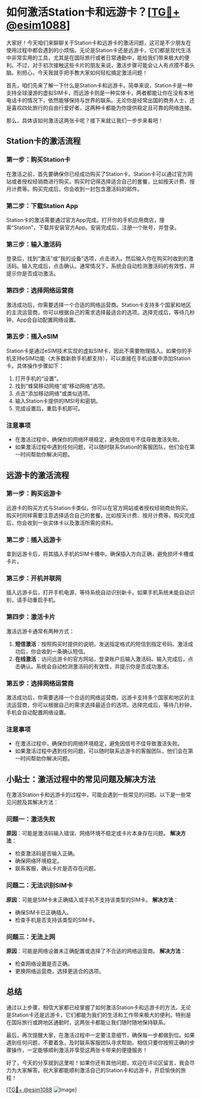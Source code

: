 # 如何激活Station卡和远游卡？[[TG💪+ @esim1088](https://t.me/s/esim1088)]

大家好！今天咱们来聊聊关于Station卡和远游卡的激活问题，这可是不少朋友在使用过程中都会遇到的小烦恼。无论是Station卡还是远游卡，它们都是现代生活中非常实用的工具，尤其是在国际旅行或者日常通勤中，能给我们带来极大的便利。不过，对于初次接触这些卡片的朋友来说，激活步骤可能会让人有点摸不着头脑。别担心，今天我就手把手教大家如何轻松搞定激活问题！

首先，咱们先来了解一下什么是Station卡和远游卡。简单来说，Station卡是一种支持全球漫游的虚拟SIM卡，而远游卡则是一种实体卡，两者都能让你在没有本地电话卡的情况下，依然能够保持与世界的联系。无论你是经常出国的商务人士，还是喜欢四处旅行的自由行爱好者，这两种卡都能为你提供稳定且可靠的网络连接。

那么，具体该如何激活这两张卡呢？接下来就让我们一步步来看吧！

## Station卡的激活流程

### 第一步：购买Station卡
在激活之前，首先要确保你已经成功购买了Station卡。Station卡可以通过官方网站或者授权经销商进行购买。购买时记得选择适合自己的套餐，比如按天计费、按月计费等。购买完成后，你会收到一封包含激活码的邮件。

### 第二步：下载Station App
Station卡的激活需要通过官方App完成。打开你的手机应用商店，搜索“Station”，下载并安装官方App。安装完成后，注册一个账号，并登录。

### 第三步：输入激活码
登录后，找到“激活”或“我的设备”选项，点击进入。然后输入你在购买时收到的激活码。输入完成后，点击确认。通常情况下，系统会自动检测激活码的有效性，并提示你是否成功激活。

### 第四步：选择网络运营商
激活成功后，你需要选择一个合适的网络运营商。Station卡支持多个国家和地区的主流运营商，你可以根据自己的需求选择最适合的选项。选择完成后，等待几秒钟，App会自动配置网络设置。

### 第五步：插入eSIM
Station卡是通过eSIM技术实现的虚拟SIM卡，因此不需要物理插入。如果你的手机支持eSIM功能（大多数新款手机都支持），可以直接在手机设置中添加Station卡。具体操作步骤如下：
1. 打开手机的“设置”。
2. 找到“蜂窝移动网络”或“移动网络”选项。
3. 点击“添加移动网络”或类似选项。
4. 输入Station卡提供的IMSI号和密钥。
5. 完成设置后，重启手机即可。

### 注意事项
- 在激活过程中，确保你的网络环境稳定，避免因信号不佳导致激活失败。
- 如果激活过程中遇到任何问题，可以随时联系Station的客服团队，他们会在第一时间帮助你解决问题。

## 远游卡的激活流程

### 第一步：购买远游卡
远游卡的购买方式与Station卡类似，你可以在官方网站或者授权经销商处购买。购买时同样需要注意选择适合自己的套餐，比如按天计费、按月计费等。购买完成后，你会收到一张实体卡以及激活所需的资料。

### 第二步：插入远游卡
拿到远游卡后，将其插入手机的SIM卡槽中。确保插入方向正确，避免损坏卡槽或卡片。

### 第三步：开机并联网
插入远游卡后，打开手机电源，等待系统自动识别新卡。如果手机系统未能自动识别，请手动重启手机。

### 第四步：激活卡片
激活远游卡通常有两种方式：
1. **短信激活**：按照购买时提供的说明，发送指定格式的短信到指定号码。激活成功后，你会收到一条确认短信。
2. **在线激活**：访问远游卡的官方网站，登录账户后输入激活码。输入完成后，点击确认。系统会自动检测激活码的有效性，并提示你是否成功激活。

### 第五步：选择网络运营商
激活成功后，你需要选择一个合适的网络运营商。远游卡支持多个国家和地区的主流运营商，你可以根据自己的需求选择最适合的选项。选择完成后，等待几秒钟，手机会自动配置网络设置。

### 注意事项
- 在激活过程中，确保你的网络环境稳定，避免因信号不佳导致激活失败。
- 如果激活过程中遇到任何问题，可以随时联系远游卡的客服团队，他们会在第一时间帮助你解决问题。

## 小贴士：激活过程中的常见问题及解决方法

在激活Station卡和远游卡的过程中，可能会遇到一些常见的问题。以下是一些常见问题及其解决方法：

### 问题一：激活失败
**原因**：可能是激活码输入错误、网络环境不稳定或卡片本身存在问题。
**解决方法**：
- 检查激活码是否输入正确。
- 确保网络环境稳定。
- 联系客服，确认卡片是否存在问题。

### 问题二：无法识别SIM卡
**原因**：可能是SIM卡未正确插入或手机不支持该类型的SIM卡。
**解决方法**：
- 确保SIM卡已正确插入。
- 检查手机是否支持该类型的SIM卡。

### 问题三：无法上网
**原因**：可能是网络设置未正确配置或选择了不合适的网络运营商。
**解决方法**：
- 检查网络设置是否正确。
- 更换网络运营商，选择更适合的选项。

## 总结

通过以上步骤，相信大家都已经掌握了如何激活Station卡和远游卡的方法。无论是Station卡还是远游卡，它们都能为我们的生活和工作带来极大的便利。特别是在国际旅行或跨地区通勤时，这两张卡都能让我们随时随地保持联系。

最后，再次提醒大家，在激活过程中一定要注意细节，确保每一步都做到位。如果遇到任何问题，不要着急，及时联系客服团队寻求帮助。相信只要你按照正确的步骤操作，一定能够顺利激活并享受这两张卡带来的便捷服务！

好了，今天的分享就到这里啦！如果你还有其他问题，欢迎在评论区留言，我会尽力为大家解答。祝大家都能顺利激活自己的Station卡和远游卡，开启愉快的旅程！

[[TG💪+ @esim1088](https://t.me/s/esim1088) ![Image](https://i.postimg.cc/4NQfJmqS/Snipaste-2025-05-13-00-14-12.png)]